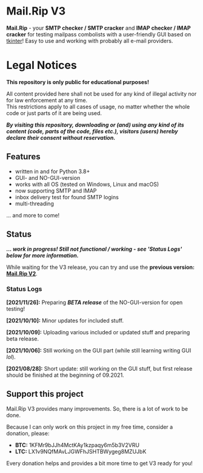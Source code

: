 #  Mail.Rip V3

**Mail.Rip** - your **SMTP checker / SMTP cracker** and **IMAP checker / IMAP cracker** for testing mailpass combolists with a user-friendly GUI based on [tkinter](https://docs.python.org/3/library/tkinter.html)! Easy to use and working with probably all e-mail providers.

# Legal Notices

**This repository is only public for educational purposes!**

All content provided here shall not be used for any kind of illegal activity nor for law enforcement at any time.<br>
This restrictions apply to all cases of usage, no matter whether the whole code or just parts of it are being used.

***By visiting this repository, downloading or (and) using any kind of its content (code, parts of the code, files etc.), visitors (users) hereby declare their consent without reservation.***

## Features

- written in and for Python 3.8+
- GUI- and NO-GUI-version
- works with all OS (tested on Windows, Linux and macOS)
- now supporting SMTP and IMAP
- inbox delivery test for found SMTP logins
- multi-threading

... and more to come!

##  Status

***... work in progress! Still not functional / working - see 'Status Logs' below for more information.***

While waiting for the V3 release, you can try and use the **previous version: [Mail.Rip V2](https://github.com/DrPython3/MailRipV2)**.

### Status Logs

**[2021/11/26]:** Preparing **_BETA release_** of the NO-GUI-version for open testing!<br>

**[2021/10/10]:** Minor updates for included stuff.<br>

**[2021/10/09]:** Uploading various included or updated stuff and preparing beta release.<br>

**[2021/10/06]:** Still working on the GUI part (while still learning writing GUI *lol*).<br>

**[2021/08/28]:** Short update: still working on the GUI stuff, but first release should be finished at the beginning of 09.2021.

##  Support this project

Mail.Rip V3 provides many improvements. So, there is a lot of work to be done.

Because I can only work on this project in my free time, consider a donation, please:

-  **BTC:** 1KFMr9bJJh4MctKAy1kzpaqy6m5b3V2VRU
-  **LTC:** LX1v9NQfMAvLJGWFhJSHTBWygeg8MZUJbK

Every donation helps and provides a bit more time to get V3 ready for you!
